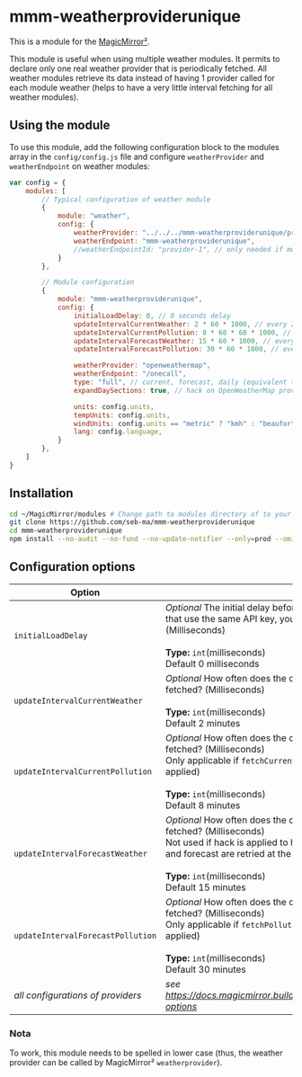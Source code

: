 # mmm-weatherproviderunique

This is a module for the [MagicMirror²](https://github.com/MichMich/MagicMirror/).

This module is useful when using multiple weather modules. It permits to declare only one real weather provider that is periodically fetched.
All weather modules retrieve its data instead of having 1 provider called for each module weather (helps to have a very little interval fetching for all weather modules).

## Using the module

To use this module, add the following configuration block to the modules array in the `config/config.js` file
and configure `weatherProvider` and `weatherEndpoint` on weather modules:

```js
var config = {
	modules: [
		// Typical configuration of weather module
		{
			module: "weather",
			config: {
				weatherProvider: "../../../mmm-weatherproviderunique/proxyweatherprovider", // pseudo-relative path needed to be correctly handled by weatherprovider
				weatherEndpoint: "mmm-weatherproviderunique",
				//weatherEndpointId: "provider-1", // only needed if more than 1 mmm-weatherproviderunique is defined
			}
		},

		// Module configuration
		{
			module: "mmm-weatherproviderunique",
			config: {
				initialLoadDelay: 0, // 0 seconds delay
				updateIntervalCurrentWeather: 2 * 60 * 1000, // every 2 minutes - set to null to not retrieve current weather
				updateIntervalCurrentPollution: 8 * 60 * 60 * 1000, // every 8 minutes - set to null to not retrieve current pollution, hack on OpenWeatherMap provider to fetch current pollution
				updateIntervalForecastWeather: 15 * 60 * 1000, // every 15 minutes - set to null to not retrieve forecast weather - not used with hack on OpenWeatherMap: fetchWeatherAll
				updateIntervalForecastPollution: 30 * 60 * 1000, // every 30 minutes - set to null to not retrieve forecast pollution, hack on OpenWeatherMap provider to fetch pollution forecast

				weatherProvider: "openweathermap",
				weatherEndpoint: "/onecall",
				type: "full", // current, forecast, daily (equivalent to forecast), hourly (only with OpenWeatherMap /onecall endpoint), full for current+hourly+daily
				expandDaySections: true, // hack on OpenWeatherMap provider to split in 4 entries the 4 data of a day

				units: config.units,
				tempUnits: config.units,
				windUnits: config.units == "metric" ? "kmh" : "beaufort",
				lang: config.language,
			}
		},
	]
}
```

## Installation

```sh
cd ~/MagicMirror/modules # Change path to modules directory of to your actual MagiMirror² installation
git clone https://github.com/seb-ma/mmm-weatherproviderunique
cd mmm-weatherproviderunique
npm install --no-audit --no-fund --no-update-notifier --only=prod --omit=dev
```

## Configuration options

| Option							| Description
|---------------------------------- |-------------
| `initialLoadDelay`				| *Optional* The initial delay before loading. If you have multiple modules that use the same API key, you might want to delay one of the requests. (Milliseconds) <br><br>**Type:** `int`(milliseconds) <br>Default 0 milliseconds
| `updateIntervalCurrentWeather`	| *Optional* How often does the content of current weather needs to be fetched? (Milliseconds)<br><br>**Type:** `int`(milliseconds) <br>Default 2 minutes
| `updateIntervalCurrentPollution`	| *Optional* How often does the content of current pollution needs to be fetched? (Milliseconds)<br>Only applicable if `fetchCurrentPollution` is available (hack to be applied)<br><br>**Type:** `int`(milliseconds) <br>Default 8 minutes
| `updateIntervalForecastWeather`	| *Optional* How often does the content of forecast weather needs to be fetched? (Milliseconds)<br>Not used if hack is applied to have `fetchWeatherAll` (this way: current and forecast are retried at the same time)<br><br>**Type:** `int`(milliseconds) <br>Default 15 minutes
| `updateIntervalForecastPollution`	| *Optional* How often does the content of forecast pollution needs to be fetched? (Milliseconds)<br>Only applicable if `fetchPollutionForecast` is available (hack to be applied)<br><br>**Type:** `int`(milliseconds) <br>Default 30 minutes
| *all configurations of providers*	| *see https://docs.magicmirror.builders/modules/weather.html#configuration-options*

### Nota

To work, this module needs to be spelled in lower case (thus, the weather provider can be called by MagicMirror² `weatherprovider`).
